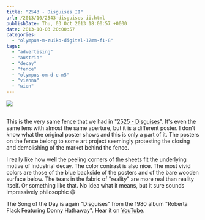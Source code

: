 ```yaml
---
title: "2543 - Disguises II"
url: /2013/10/2543-disguises-ii.html
publishDate: Thu, 03 Oct 2013 18:00:57 +0000
date: 2013-10-03 20:00:57
categories: 
  - "olympus-m-zuiko-digital-17mm-f1-8"
tags: 
  - "advertising"
  - "austria"
  - "decay"
  - "fence"
  - "olympus-om-d-e-m5"
  - "vienna"
  - "wien"
---
```

<div class="container">
<div class="center"><a target="_blank" href="https://d25zfm9zpd7gm5.cloudfront.net/1200x1200/2013/20130925_171147_lr.jpg"><img src="https://d25zfm9zpd7gm5.cloudfront.net/0600x0600/2013/20130925_171147_lr.jpg" /></a></div>
</div>
<br />

This is the very same fence that we had in "<a href="/2013/09/2525-disguises.html" target="_blank">2525 - Disguises</a>". It's even the same lens with almost the same aperture, but it is a different poster. I don't know what the original poster shows and this is only a part of it. The posters on the fence belong to some art project seemingly protesting the closing and demolishing of the market behind the fence. 

 I really like how well the peeling corners of the sheets fit the underlying motive of industrial decay. The color contrast is also nice. The most vivid colors are those of the blue backside of the posters and of the bare wooden surface below. The tears in the fabric of "reality" are more real than reality itself. Or something like that. No idea what it means, but it sure sounds impressively philosophic 😄

The Song of the Day is again "Disguises" from the 1980 album "Roberta Flack Featuring Donny Hathaway". Hear it on <a href="http://www.youtube.com/watch?v=yzL8YFQGfgM" target="_blank">YouTube</a>.


